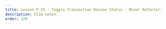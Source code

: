 ```yaml
---
title: Lesson P.25 - Toggle Transaction Review Status - Minor Refactoring
description: Slim notes.
order: 129
---
```



